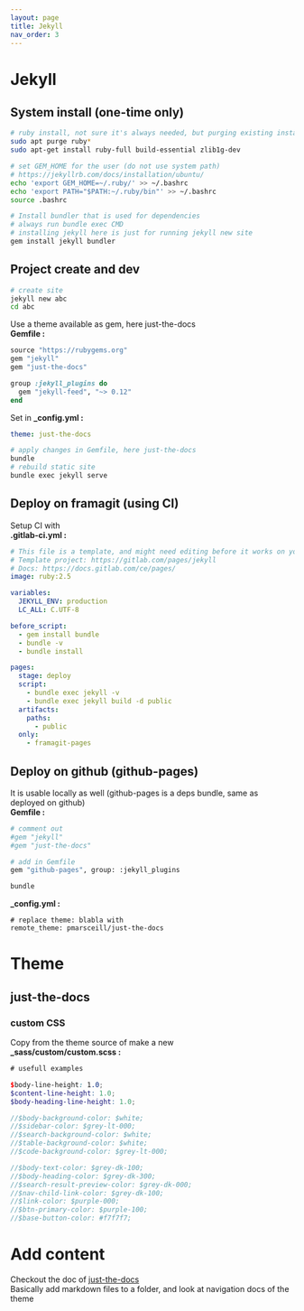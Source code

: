 ```yaml
---
layout: page
title: Jekyll
nav_order: 3
---
```


# Jekyll
## System install (one-time only)
```bash
# ruby install, not sure it's always needed, but purging existing install
sudo apt purge ruby*
sudo apt-get install ruby-full build-essential zlib1g-dev

# set GEM_HOME for the user (do not use system path)
# https://jekyllrb.com/docs/installation/ubuntu/
echo 'export GEM_HOME=~/.ruby/' >> ~/.bashrc
echo 'export PATH="$PATH:~/.ruby/bin"' >> ~/.bashrc
source .bashrc

# Install bundler that is used for dependencies
# always run bundle exec CMD
# installing jekyll here is just for running jekyll new site
gem install jekyll bundler
```

## Project create and dev
```bash
# create site
jekyll new abc
cd abc
```
Use a theme available as gem, here just-the-docs  
**Gemfile :**
```ruby
source "https://rubygems.org"
gem "jekyll"
gem "just-the-docs"

group :jekyll_plugins do
  gem "jekyll-feed", "~> 0.12"
end
```
Set in **_config.yml :**
```yml
theme: just-the-docs
```

```bash
# apply changes in Gemfile, here just-the-docs
bundle
# rebuild static site
bundle exec jekyll serve
```

## Deploy on framagit (using CI)
Setup CI with  
**.gitlab-ci.yml :**
```yaml
# This file is a template, and might need editing before it works on your project.
# Template project: https://gitlab.com/pages/jekyll
# Docs: https://docs.gitlab.com/ce/pages/
image: ruby:2.5

variables:
  JEKYLL_ENV: production
  LC_ALL: C.UTF-8

before_script:
  - gem install bundle
  - bundle -v
  - bundle install

pages:
  stage: deploy
  script:
    - bundle exec jekyll -v
    - bundle exec jekyll build -d public
  artifacts:
    paths:
      - public
  only:
    - framagit-pages
```

## Deploy on github (github-pages)
It is usable locally as well (github-pages is a deps bundle, same as deployed on github)  
**Gemfile :**
```bash
# comment out
#gem "jekyll"
#gem "just-the-docs"

# add in Gemfile
gem "github-pages", group: :jekyll_plugins

bundle
```
**_config.yml :**
```bashrc
# replace theme: blabla with
remote_theme: pmarsceill/just-the-docs
```

# Theme
## just-the-docs
### custom CSS
Copy from the theme source of make a new  
**_sass/custom/custom.scss :**
```scss
# usefull examples

$body-line-height: 1.0;
$content-line-height: 1.0;
$body-heading-line-height: 1.0;

//$body-background-color: $white;
//$sidebar-color: $grey-lt-000;
//$search-background-color: $white;
//$table-background-color: $white;
//$code-background-color: $grey-lt-000;

//$body-text-color: $grey-dk-100;
//$body-heading-color: $grey-dk-300;
//$search-result-preview-color: $grey-dk-000;
//$nav-child-link-color: $grey-dk-100;
//$link-color: $purple-000;
//$btn-primary-color: $purple-100;
//$base-button-color: #f7f7f7;
```

# Add content
Checkout the doc of [just-the-docs](https://pmarsceill.github.io/just-the-docs/)  
Basically add markdown files to a folder, and look at navigation docs of the theme


